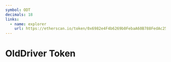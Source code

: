 ```yaml
---
symbol: ODT
decimals: 18
links:
  - name: explorer
    url: https://etherscan.io/token/0x6982e4F4b6269b0FebaA60B788FedAc2518c7bcF
---
```


# OldDriver Token
